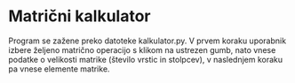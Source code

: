 # Matrični kalkulator
Program se zažene preko datoteke kalkulator.py. 
V prvem koraku uporabnik izbere željeno matrično operacijo s klikom na ustrezen gumb, nato vnese podatke o velikosti matrike (število vrstic in stolpcev), v naslednjem koraku pa vnese elemente matrike.